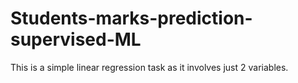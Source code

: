 # Students-marks-prediction-supervised-ML
This is a simple linear regression task as it involves just 2 variables.
